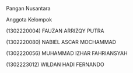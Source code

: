 Pangan Nusantara

Anggota Kelompok

(1302220004) FAUZAN ARRIZQY PUTRA

(1302220080) NABIEL ASCAR MOCHAMMAD

(1302220056) MUHAMMAD IZHAR FAHRIANSYAH

(1302223012) WILDAN HADI FERNANDO
